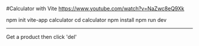 #Calculator with Vite
https://www.youtube.com/watch?v=NaZwc8eQ9Xk


npm init vite-app calculator
cd calculator
npm install
npm run dev


********
Get a product then click 'del'